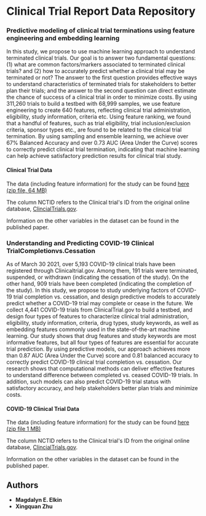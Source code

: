 # Clinical Trial Report Data Repository

### Predictive modeling of clinical trial terminations using feature engineering and embedding learning

In this study, we propose to use machine learning approach to understand terminated clinical trials. Our goal is to answer two fundamental questions: (1) what are common factors/markers associated to terminated clinical trials? and (2) how to accurately predict whether a clinical trial may be terminated or not? The answer to the first question provides effective ways to understand characteristics of terminated trials for stakeholders to better plan their trials; and the answer to the second question can direct estimate the chance of success of a clinical trial in order to minimize costs. By using 311,260 trials to build a testbed with 68,999 samples, we use feature engineering to create 640 features, reflecting clinical trial administration, eligibility, study information, criteria etc. Using feature ranking, we found that a handful of features, such as trial eligibility, trial inclusion/exclusion criteria, sponsor types etc., are found to be related to the clinical trial termination. By using sampling and ensemble learning, we achieve over 67% Balanced Accuracy and over 0.73 AUC (Area Under the Curve) scores to correctly predict clinical trial termination, indicating that machine learning can help achieve satisfactory prediction results for clinical trial study.

#### Clinical Trial Data

The data (including feature information) for the study can be found [here (zip file, 64 MB)](http://www.cse.fau.edu/~xqzhu/clinical/clinicalTrialsData.zip) 

The column NCTID refers to the Clinical trial's ID from the original online database, [ClincialTrials.gov](https://clinicaltrials.gov/). 

Information on the other variables in the dataset can be found in the published paper. 


### Understanding and Predicting COVID-19 Clinical TrialCompletionvs.Cessation

As of March 30 2021, over 5,193 COVID-19 clinical trials have been registered through Clinicaltrial.gov. Among them, 191 trials were terminated, suspended, or withdrawn (indicating the cessation of the study). On the other hand, 909 trials have been completed (indicating the completion of the study). In this study, we propose to study underlying factors of COVID-19 trial completion vs. cessation, and design predictive models to accurately predict whether a COVID-19 trial may complete or cease in the future. We collect 4,441 COVID-19 trials from ClinicalTrial.gov to build a testbed, and design four types of features to characterize clinical trial administration, eligibility, study information, criteria, drug types, study keywords, as well as embedding features commonly used in the state-of-the-art machine learning. Our study shows that drug features and study keywords are most informative features, but all four types of features are essential for accurate trial prediction. By using predictive models, our approach achieves more than 0.87 AUC (Area Under the Curve) score and 0.81 balanced accuracy to correctly predict COVID-19 clinical trial completion vs. cessation. Our research shows that computational methods can deliver effective features to understand difference between completed vs. ceased COVID-19 trials. In addition, such models can also predict COVID-19 trial status with satisfactory accuracy, and help stakeholders better plan trials and minimize costs.

#### COVID-19 Clinical Trial Data

The data (including feature information) for the study can be found [here (zip file 1 MB)](http://www.cse.fau.edu/~xqzhu/clinical/Covid19clinicalTrialsData.zip)

The column NCTID refers to the Clinical trial's ID from the original online database, [ClincialTrials.gov](https://clinicaltrials.gov/). 

Information on the other variables in the dataset can be found in the published paper.

## Authors

* **Magdalyn E. Elkin** 
* **Xingquan Zhu** 





